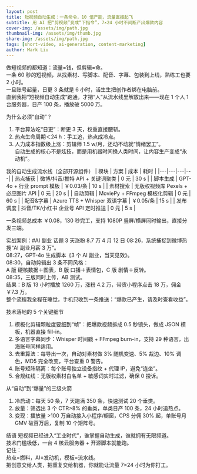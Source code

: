 ```yaml
---
layout: post
title: 短视频自动生成：一条命令，10 倍产能，流量直接起飞
subtitle: 用 AI 把“剪视频”变成“下指令”，7×24 小时不间断产出爆款内容
cover-img: /assets/img/path.jpg
thumbnail-img: /assets/img/thumb.jpg
share-img: /assets/img/path.jpg
tags: [short-video, ai-generation, content-marketing]
author: Mark Liu
---
```

做短视频的都知道：流量=钱，但剪辑=命。  
一条 60 秒的短视频，从找素材、写脚本、配音、字幕、包装到上线，熟练工也要 2 小时。  
一旦账号起量，日更 3 条就是 6 小时，活生生把创作者绑在电脑前。  
直到我把“短视频自动生成”跑通，才把“人”从流水线里解放出来——现在 1 个人 1 台服务器，日产 100 条，播放破 5000 万。

为什么必须“自动”？
1. 平台算法吃“日更”：断更 3 天，权重直接腰斩。  
2. 热点生命周期＜24 h：手工追，热点成冷点。  
3. 人力成本指数级上涨：剪辑师 1.5 w/月，还动不动就“情绪罢工”。  
自动生成的核心不是炫技，而是用机器时间换人类时间，让内容生产变成“永动机”。

我的自动生成流水线（全部开源组件）
| 模块 | 方案 | 成本 | 耗时 |
|---|---|---|---|
| 热点捕获 | 微博/抖音/推特 API + 关键词聚类 | 0 元 | 30 s |
| 脚本生成 | GPT-4o + 行业 prompt 模板 | ￥0.03/条 | 10 s |
| 素材搜索 | 无版权视频库 Pexels + 必应图片 API | 0 元 | 20 s |
| 自动剪辑 | MoviePy + FFmpeg 模板化剪辑 | 0 元 | 60 s |
| 配音&字幕 | Azure TTS + Whisper 双语字幕 | ￥0.05/条 | 15 s |
| 发布调度 | 抖音/TK/小红书 企业号 API 定时推送 | 0 元 | 5 s |

一条视频总成本 ￥0.08，130 秒完工，支持 1080P 竖屏/横屏同时输出，直接分发三端。

实战案例：#AI 副业 话题 3 天涨粉 8.7 万
4 月 12 日 08:26，系统捕捉到微博热搜“AI 副业月薪 3 万”。  
08:27，GPT-4o 生成脚本《3 个 AI 副业，当天见效》。  
08:30，自动剪辑出 3 条不同风格：  
A 版 硬核数据＋图表，B 版 口播＋表情包，C 版 剧情＋反转。  
08:35，三版同时上传，AB 测试。  
结果：B 版 13 小时播放 1260 万，涨粉 4.2 万，带货小程序点击 18 万，佣金 ￥7.3 万。  
整个流程我全程在睡觉，手机只收到一条推送：“爆款已产生，请及时查看收益”。

技术落地的 5 个关键细节
1. 模板化剪辑颗粒度要细到“帧”：把爆款视频拆成 0.5 秒镜头，做成 JSON 模板，机器直接 fill-in。  
2. 多语言字幕同步：Whisper 时间戳 + FFmpeg burn-in，支持 29 种语言，出海账号同样适用。  
3. 去重算法：每导出一次，自动对素材做 3% 随机变速、5% 裁边、10% 调色，MD5 完全改变，平台查重 0 警告。  
4. 账号矩阵隔离：每个账号独立设备指纹 + 代理 IP，避免“连坐”。  
5. 合规红线：无版权素材白名单 + 敏感词实时过滤，确保 0 投诉。

从“自动”到“爆量”的三级火箭
1. 冷启动：每天 50 条，7 天跑满 350 条，快速测试 20 个垂类。  
2. 放量：筛选出 3 个 CTR>8% 的垂类，单类日产 100 条，24 小时追热点。  
3. 变现：播放量 >100 万自动接入小程序/橱窗，CPS 分佣 30% 起，单账号月 GMV 破百万后，复制 10 个矩阵号。

结语
短视频已经进入“工业时代”，谁掌握自动生成，谁就拥有无限频道。  
技术门槛极低，一台 4 核云服务器 + 开源脚本就能跑。  
记住：  
热点=燃料，AI=发动机，模板=流水线。  
把创意交给人类，把重复交给机器，你就能让流量 7×24 小时为你打工。  

